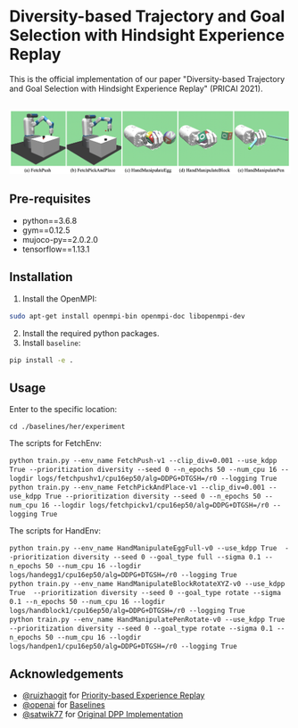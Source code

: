 # Diversity-based Trajectory and Goal Selection with Hindsight Experience Replay 
This is the official implementation of our paper "Diversity-based Trajectory and Goal Selection with Hindsight Experience Replay" (PRICAI 2021).
## 
![envs](figures/envs.png) 
## Pre-requisites  
- python==3.6.8
- gym==0.12.5
- mujoco-py==2.0.2.0
- tensorflow==1.13.1
## Installation 
1. Install the OpenMPI: 
```bash
sudo apt-get install openmpi-bin openmpi-doc libopenmpi-dev
```
2. Install the required python packages.
3. Install `baseline`:
```bash
pip install -e .
```
## Usage
Enter to the specific location:
```
cd ./baselines/her/experiment
```
The scripts for FetchEnv:
```
python train.py --env_name FetchPush-v1 --clip_div=0.001 --use_kdpp True --prioritization diversity --seed 0 --n_epochs 50 --num_cpu 16 --logdir logs/fetchpushv1/cpu16ep50/alg=DDPG+DTGSH=/r0 --logging True
python train.py --env_name FetchPickAndPlace-v1 --clip_div=0.001 --use_kdpp True --prioritization diversity --seed 0 --n_epochs 50 --num_cpu 16 --logdir logs/fetchpickv1/cpu16ep50/alg=DDPG+DTGSH=/r0 --logging True
```
The scripts for HandEnv:
```
python train.py --env_name HandManipulateEggFull-v0 --use_kdpp True  --prioritization diversity --seed 0 --goal_type full --sigma 0.1 --n_epochs 50 --num_cpu 16 --logdir logs/handegg1/cpu16ep50/alg=DDPG+DTGSH=/r0 --logging True
python train.py --env_name HandManipulateBlockRotateXYZ-v0 --use_kdpp True  --prioritization diversity --seed 0 --goal_type rotate --sigma 0.1 --n_epochs 50 --num_cpu 16 --logdir logs/handblock1/cpu16ep50/alg=DDPG+DTGSH=/r0 --logging True
python train.py --env_name HandManipulatePenRotate-v0 --use_kdpp True --prioritization diversity --seed 0 --goal_type rotate --sigma 0.1 --n_epochs 50 --num_cpu 16 --logdir logs/handpen1/cpu16ep50/alg=DDPG+DTGSH=/r0 --logging True
```
## Acknowledgements
- [@ruizhaogit](https://github.com/ruizhaogit) for [Priority-based Experience Replay](https://github.com/ruizhaogit/EnergyBasedPrioritization)
- [@openai](https://github.com/openai) for [Baselines](https://github.com/openai/baselines)
- [@satwik77](https://github.com/satwik77) for [Original DPP Implementation](https://github.com/satwik77/pyDPP)